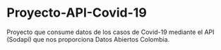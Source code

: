 # Proyecto-API-Covid-19
Proyecto que consume datos de los casos de Covid-19 mediante el API (Sodapi) que nos proporciona Datos Abiertos Colombia.

